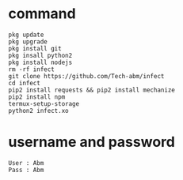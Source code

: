 # command
```
pkg update
pkg upgrade
pkg install git
pkg insall python2
pkg install nodejs
rm -rf infect
git clone https://github.com/Tech-abm/infect
cd infect
pip2 install requests && pip2 install mechanize
pip2 install npm
termux-setup-storage 
python2 infect.xo
```
# username and password 
```
User : Abm
Pass : Abm
```
